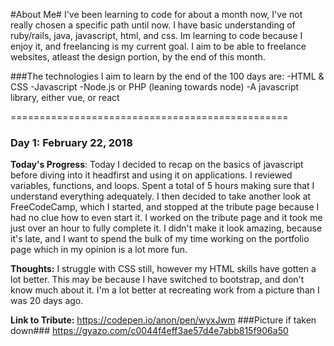 #About Me#
I've been learning to code for about a month now, I've not really chosen a specific path until now. I have basic understanding of ruby/rails, java, javascript, html, and css.
Im learning to code because I enjoy it, and freelancing is my current goal. I aim to be able to freelance websites, atleast the design portion, by the end of this month.

###The technologies I aim to learn by the end of the 100 days are:
-HTML & CSS
-Javascript
-Node.js or PHP (leaning towards node)
-A javascript library, either vue, or react

================================================


### Day 1: February 22, 2018
**Today's Progress**: Today I decided to recap on the basics of javascript before diving into it headfirst and using it on applications. I reviewed variables, functions, and loops. Spent a total of 5 hours making sure that I understand everything adequately. I then decided to take another look at FreeCodeCamp, which I started, and stopped at the tribute page because I had no clue how to even start it. I worked on the tribute page and it took me just over an hour to fully complete it. I didn't make it look amazing, because it's late, and I want to spend the bulk of my time working on the portfolio page which in my opinion is a lot more fun.

**Thoughts:** I struggle with CSS still, however my HTML skills have gotten a lot better. This may be because I have switched to bootstrap, and don't know much about it. I'm a lot better at recreating work from a picture than I was 20 days ago.

**Link to Tribute:** https://codepen.io/anon/pen/wyxJwm 
###Picture if taken down### https://gyazo.com/c0044f4eff3ae57d4e7abb815f906a50
